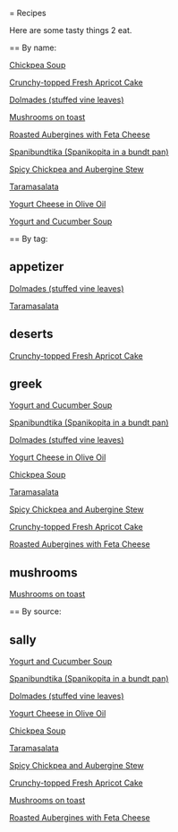 
= Recipes

Here are some tasty things 2 eat.

== By name:

[Chickpea Soup](chickpea-soup.md)

[Crunchy-topped Fresh Apricot Cake](apricot-cake.md)

[Dolmades (stuffed vine leaves)](dolmades.md)

[Mushrooms on toast](mushrooms-on-toast.md)

[Roasted Aubergines with Feta Cheese](roasted-aubergines-with-feta.md)

[Spanibundtika (Spanikopita in a bundt pan)](spanibundtika.md)

[Spicy Chickpea and Aubergine Stew](spicy-chickpea-and-aubergine-stew.md)

[Taramasalata](taramasalata.md)

[Yogurt Cheese in Olive Oil](yogurt-cheese-in-olive.oil.md)

[Yogurt and Cucumber Soup](yogurt-and-cucumber-soup.md)


== By tag:

## appetizer

[Dolmades (stuffed vine leaves)](dolmades.md)

[Taramasalata](taramasalata.md)

## deserts

[Crunchy-topped Fresh Apricot Cake](apricot-cake.md)

## greek

[Yogurt and Cucumber Soup](yogurt-and-cucumber-soup.md)

[Spanibundtika (Spanikopita in a bundt pan)](spanibundtika.md)

[Dolmades (stuffed vine leaves)](dolmades.md)

[Yogurt Cheese in Olive Oil](yogurt-cheese-in-olive.oil.md)

[Chickpea Soup](chickpea-soup.md)

[Taramasalata](taramasalata.md)

[Spicy Chickpea and Aubergine Stew](spicy-chickpea-and-aubergine-stew.md)

[Crunchy-topped Fresh Apricot Cake](apricot-cake.md)

[Roasted Aubergines with Feta Cheese](roasted-aubergines-with-feta.md)

## mushrooms

[Mushrooms on toast](mushrooms-on-toast.md)


== By source:

## sally

[Yogurt and Cucumber Soup](yogurt-and-cucumber-soup.md)

[Spanibundtika (Spanikopita in a bundt pan)](spanibundtika.md)

[Dolmades (stuffed vine leaves)](dolmades.md)

[Yogurt Cheese in Olive Oil](yogurt-cheese-in-olive.oil.md)

[Chickpea Soup](chickpea-soup.md)

[Taramasalata](taramasalata.md)

[Spicy Chickpea and Aubergine Stew](spicy-chickpea-and-aubergine-stew.md)

[Crunchy-topped Fresh Apricot Cake](apricot-cake.md)

[Mushrooms on toast](mushrooms-on-toast.md)

[Roasted Aubergines with Feta Cheese](roasted-aubergines-with-feta.md)


